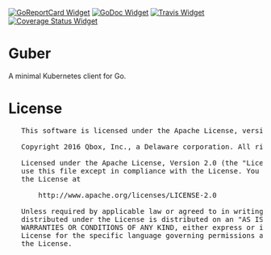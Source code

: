 [![GoReportCard Widget]][GoReportCard] [![GoDoc Widget]][GoDoc] [![Travis Widget]][Travis] [![Coverage Status Widget]][Coverage Status]

[GoReportCard Widget]: https://goreportcard.com/badge/github.com/supergiant/guber
[GoReportCard]: https://goreportcard.com/report/github.com/supergiant/guber
[GoDoc]: https://godoc.org/github.com/supergiant/guber
[GoDoc Widget]: https://godoc.org/github.com/supergiant/guber.svg
[Travis]: https://travis-ci.org/supergiant/guber
[Travis Widget]: https://travis-ci.org/supergiant/guber.svg?branch=master
[Coverage Status]: https://coveralls.io/github/supergiant/guber?branch=master
[Coverage Status Widget]: https://coveralls.io/repos/github/supergiant/guber/badge.svg?branch=master



# Guber

A minimal Kubernetes client for Go.


# License

   <pre>
   This software is licensed under the Apache License, version 2 ("ALv2"), quoted below.

   Copyright 2016 Qbox, Inc., a Delaware corporation. All rights reserved.

   Licensed under the Apache License, Version 2.0 (the "License"); you may not
   use this file except in compliance with the License. You may obtain a copy of
   the License at

       http://www.apache.org/licenses/LICENSE-2.0

   Unless required by applicable law or agreed to in writing, software
   distributed under the License is distributed on an "AS IS" BASIS, WITHOUT
   WARRANTIES OR CONDITIONS OF ANY KIND, either express or implied. See the
   License for the specific language governing permissions and limitations under
   the License.
   </pre>
